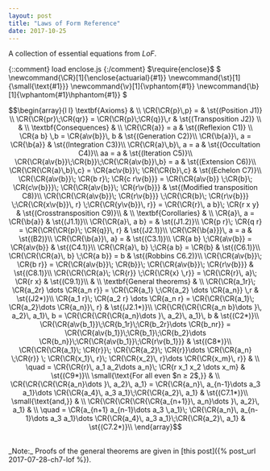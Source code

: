 ```yaml
---
layout: post
title: "Laws of Form Reference"
date: 2017-10-25
---
```

A collection of essential equations from _LoF_.
<!--more-->

{::comment} load enclose.js {:/comment}
$\require{enclose}$
$
\newcommand{\CR}[1]{\enclose{actuarial}{#1}}
\newcommand{\st}[1]{\small\{\text{#1}}}
\newcommand{\v}[1]{\vphantom{#1}}
\newcommand{\b}[1]{\vphantom{#1}\hphantom{#1}}
$

$$\begin{array}{l l}
\textbf{Axioms} & \\
\CR{\CR{p}\,p} =    & \st{(Position J1)} \\
\CR{\CR{pr}\;\CR{qr}} = \CR{\CR{p}\;\CR{q}}\,r & \st{(Transposition J2)} \\
 & \\
\textbf{Consequences} & \\
\CR{\CR{a}} = a 	  	& \st{(Reflexion C1)} \\
\CR{a b} \,b = \CR{a\v{b}}\, b & \st{(Generation C2)}\\
\CR{\b{a}}\, a = \CR{\b{a}} & \st{(Integration C3)}\\
\CR{\CR{a}\,b}\, a = a & \st{(Occultation C4)}\\
aa = a & \st{(Iteration C5)}\\
\CR{\CR{a\v{b}}\;\CR{b}}\;\CR{\CR{a\v{b}}\,b} = a & \st{(Extension C6)}\\
\CR{\CR{\CR{a}\,b}\,c} = \CR{ac\v{b}}\; \CR{\CR{b}\,c} & \st{(Echelon C7)}\\
\CR{\CR{a\v{b}}\; \CR{b r}\; \CR{c r\v{b}}}
 = \CR{\CR{a\v{b}} \;\CR{b}\; \CR{c\v{b}}}\; \CR{\CR{a\v{b}}\; \CR{r\v{b}}} & \st{(Modified transposition C8)}\\
\CR{\CR{\CR{a\v{b}}\; \CR{r\v{b}}} \;\CR{\CR{b}\; \CR{r\v{b}}} \;\CR{\CR{x\v{b}}\, r} \;\CR{\CR{y\v{b}}\, r}}
= \CR{\CR{r}\, a b}\; \CR{r x y} & \st{(Crosstransposition C9)}\\
 & \\
\textbf{Corollaries} & \\
\CR{a}\, a = \CR{\b{a}} & \st{(J1.1)}\\
\CR{\CR{a}\, a b} = & \st{(J1.2)}\\
\CR{p r}\; \CR{q r} = \CR{\CR{\CR{p}\; \CR{q}}\, r} & \st{(J2.1)}\\
\CR{\CR{\b{a}}}\, a = a & \st{(B2)}\\
\CR{\CR{\b{a}}\, a} = & \st{(C3.1)}\\
\CR{a b} \;\CR{a\v{b}} = \CR{a\v{b}} & \st{(C4.1)}\\
\CR{\CR{a}\, b} \;\CR{a b} = \CR{b} & \st{(C6.1)}\\
\CR{\CR{\CR{a}\, b} \;\CR{a b}} = b & \st{(Robbins C6.2)}\\
\CR{\CR{a\v{b}}\; \CR{b r}} = \CR{\CR{a\v{b}}\; \CR{b}}\; \CR{\CR{a\v{b}}\; \CR{r\v{b}}} & \st{(C8.1)}\\
\CR{\CR{\CR{a}\; \CR{r}} \;\CR{\CR{x} \,r}} = \CR{\CR{r}\, a}\; \CR{r x} & \st{(C9.1)}\\
 & \\
\textbf{General theorems} & \\
\CR{\CR{a_1r}\; \CR{a_2r} \dots \CR{a_n r}} = \CR{\CR{a_1} \;\CR{a_2} \dots \CR{a_n}} \,r & \st{(J2*)}\\
\CR{a_1 r}\; \CR{a_2 r} \dots \CR{a_n r} = \CR{\CR{\CR{a_1}\; \CR{a_2}\dots \CR{a_n}}\, r} & \st{(J2.1*)}\\
\CR{\CR{\CR{\CR{a_n b}\dots }\, a_2}\, a_1}\, b = \CR{\CR{\CR{\CR{a_n}\dots }\, a_2}\, a_1}\, b & \st{(C2*)}\\
\CR{\CR{a\v{b_1}}\;\CR{b_1r}\;\CR{b_2r}\dots \CR{b_nr}} =
\CR{\CR{a\v{b_1}}\;\CR{b_1}\;\CR{b_2}\dots \CR{b_n}}\;\CR{\CR{a\v{b_1}}\;\CR{r\v{b_1}}} & \st{(C8*)}\\
\CR{\CR{\CR{a_1}\; \CR{r}}\; \CR{\CR{a_2}\; \CR{r}}\dots \CR{\CR{a_n} \;\CR{r}} \; \CR{\CR{x_1}\, r}\; \CR{\CR{x_2}\, r}\dots \CR{\CR{x_m}\, r}} & \\
\quad = \CR{\CR{r}\, a_1 a_2\dots a_n}\; \CR{r x_1 x_2 \dots x_m} & \st{(C9*)}\\
\small{\text{For all even $n ≥ 2$,}} & \\
 \CR{\CR{\CR{\CR{a_n}\dots }\, a_2}\, a_1} = \CR{\CR{a_n}\, a_{n-1}\dots a_3 a_1}\dots \CR{\CR{a_4}\, a_3 a_1}\;\CR{\CR{a_2}\, a_1} & \st{(C7.1*)}\\
\small{\text{and,}} & \\
\CR{\CR{\CR{\CR{\CR{a_{n+1}}\, a_n}\dots }\, a_2}\, a_1} & \\
\quad = \CR{a_{n+1} a_{n-1}\dots a_3 \,a_1}\; \CR{\CR{a_n}\, a_{n-1}\dots a_3 a_1}\dots \CR{\CR{a_4}\, a_3 a_1}\;\CR{\CR{a_2}\, a_1} & \st{(C7.2*)}\\
\end{array}$$

<br>
_Note:_ Proofs of the general theorems are given
in [this post]({% post_url 2017-07-28-ch7-lof %}).
